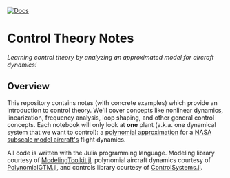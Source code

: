 [![Docs](https://github.com/cadojo/ControlTheoryNotes.jl/workflows/Documentation/badge.svg)](https://cadojo.github.io/ControlTheoryNotes.jl/dev)

# Control Theory Notes
_Learning control theory by analyzing an approximated model for aircraft dynamics!_

## Overview

This repository contains notes (with concrete examples) 
which provide an introduction to control theory. We'll cover concepts like 
nonlinear dynamics, linearization, frequency analysis, loop shaping, and 
other general control concepts. Each notebook will only look at __one__
plant (a.k.a. one dynamical system that we want to control): a [polynomial 
approximation](https://github.com/cadojo/PolynomialGTM.jl) for a [NASA subscale model aircraft's](https://ntrs.nasa.gov/api/citations/20040085988/downloads/20040085988.pdf)
flight dynamics. 

All code is written with the Julia programming language. Modeling library courtesy of [
ModelingToolkit.jl](https://github.com/SciML/ModelingToolkit.jl), polynomial aircraft dynamics courtesy of 
[PolynomialGTM.jl](https://github.com/cadojo/PolynomialGTM.jl), and controls library courtesy of 
[ControlSystems.jl](https://github.com/JuliaControl/ControlSystems.jl).

